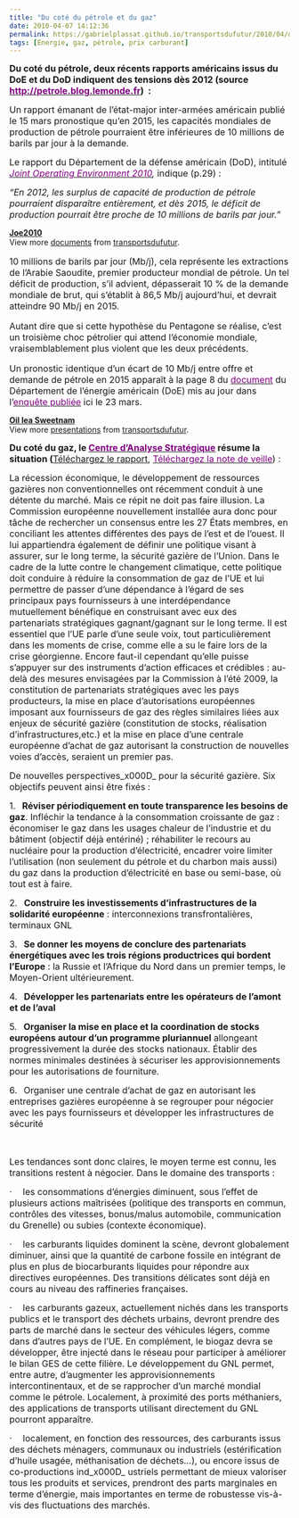 ```yaml
---
title: "Du coté du pétrole et du gaz"
date: 2010-04-07 14:12:36
permalink: https://gabrielplassat.github.io/transportsdufutur/2010/04/du-cote-du-petrole-et-du-gaz.html
tags: [Energie, gaz, pétrole, prix carburant]
---
```


<p><strong><span><font size="3">Du coté du pétrole, deux récents rapports américains issus du DoE et du DoD indiquent des tensions dès 2012 (source </font><a href="http://petrole.blog.lemonde.fr/"><font color="#800080" size="3">http://petrole.blog.lemonde.fr</font></a><font size="3">)  :</font></span></strong></p> <p><font size="3"><span>Un rapport émanant de l’état-major inter-armées américain publié le 15 mars pronostique qu’en 2015, les capacités mondiales de production de pétrole pourraient être inférieures de 10 millions de barils par jour à la demande.</span><span></span></font></p> <p><font size="3"><span>Le rapport du Département de la défense américain (DoD), intitulé <em><a href="http://www.fas.org/man/eprint/joe2010.pdf" target="_blank"><font color="#800080">Joint Operating Environment 2010</font></a>,</em> indique (p.29) :</span><span></span></font></p> <p><font size="3"><em><span>“En 2012, les surplus de capacité de production de pétrole pourraient disparaître entièrement, et dès 2015, le déficit de production pourrait être proche de 10 millions de barils par jour.” </span></em></font></p> <div id="__ss_3655351"><strong><a href="http://www.slideshare.net/transportsdufutur/joe2010" title="Joe2010">Joe2010</a></strong>   <div>View more <a href="http://www.slideshare.net/">documents</a> from <a href="http://www.slideshare.net/transportsdufutur">transportsdufutur</a>.</div></div><span><font size="3"> <p><font size="3"><span>10 millions de barils par jour (Mb/j), cela représente les extractions de l’Arabie Saoudite, premier producteur mondial de pétrole. Un tel déficit de production, s’il advient, dépasserait 10 % de la demande mondiale de brut, qui s’établit à 86,5 Mb/j aujourd’hui, et devrait atteindre 90 Mb/j en 2015.</span><span></span></font></p> <p><font size="3"><span>Autant dire que si cette hypothèse du Pentagone se réalise, c’est un troisième choc pétrolier qui attend l’économie mondiale, vraisemblablement plus violent que les deux précédents.</span></font></p> <p><font size="3"><span></span><span> </span></font></p></font></span>  <!--more-->  <p><span><font size="3">Un pronostic identique d’un écart de 10 Mb/j entre offre et demande de pétrole en 2015 apparaît à la page 8 du </font><a href="https://gabrielplassat.github.io/transportsdufutur/wp-content/uploads/sites/6/2010/04/Sweetnam.pdf" target="_blank"><font color="#800080" size="3">document</font></a><font size="3"> du Département de l’énergie américain (DoE) mis au jour dans l’</font><a href="http://petrole.blog.lemonde.fr/2010/03/23/washington-envisage-un-declin-de-la-production-de-petrole-mondiale-a-partir-de-2011/" target="_blank"><font color="#800080" size="3">enquête publiée</font></a><font size="3"> ici le 23 mars.</font></span></p> <div id="__ss_3655353"><strong><a href="http://www.slideshare.net/transportsdufutur/oil-iea-sweetnam" title="Oil Iea Sweetnam">Oil Iea Sweetnam</a></strong>   <div>View more <a href="http://www.slideshare.net/">presentations</a> from <a href="http://www.slideshare.net/transportsdufutur">transportsdufutur</a>.</div></div> <p><strong><span><font size="3">Du coté du gaz, le </font><a href="http://www.strategie.gouv.fr/article.php3?id_article=1152"><font color="#800080" size="3">Centre d’Analyse Stratégique</font></a><font size="3"> résume la situation (</font></span></strong><span><a href="http://www.strategie.gouv.fr/IMG/pdf/02_rapport_gaz_mars2010.pdf" target="_blank" title="Téléchargez le rapport - Lien ouvrant externe"><font size="3">Téléchargez le rapport</font></a><font size="3">, </font><a href="http://www.strategie.gouv.fr/article.php3?id_article=1154" title="Téléchargez la note de veille 170 - Lien interne"><font color="#800080" size="3">Téléchargez la note de veille</font></a><font size="3">) :</font></span></p> <p><span><font size="3">La récession économique, le développement de ressources gazières non conventionnelles ont récemment conduit à une détente du marché. Mais ce répit ne doit pas faire illusion. La Commission européenne nouvellement installée aura donc pour tâche de rechercher un consensus entre les 27 États membres, en conciliant les attentes différentes des pays de l’est et de l’ouest. Il lui appartiendra également de définir une politique visant à assurer, sur le long terme, la sécurité gazière de l’Union. Dans le cadre de la lutte contre le changement climatique, cette politique doit conduire à réduire la consommation de gaz de l’UE et lui permettre de passer d’une dépendance à l’égard de ses principaux pays fournisseurs à une interdépendance mutuellement bénéfique en construisant avec eux des partenariats stratégiques gagnant/gagnant sur le long terme. Il est essentiel que l’UE parle d’une seule voix, tout particulièrement dans les moments de crise, comme elle a su le faire lors de la crise géorgienne. Encore faut-il cependant qu’elle puisse s’appuyer sur des instruments d’action efficaces et crédibles : au-delà des mesures envisagées par la Commission à l’été 2009, la constitution de partenariats stratégiques avec les pays producteurs, la mise en place d’autorisations européennes imposant aux fournisseurs de gaz des règles similaires liées aux enjeux de sécurité gazière (constitution de stocks, réalisation d’infrastructures,etc.) et la mise en place d’une centrale européenne d’achat de gaz autorisant la construction de nouvelles voies d’accès, seraient un premier pas. </font></span></p> <p><span><font size="3">De nouvelles perspectives_x000D_
pour la sécurité gazière. Six objectifs peuvent ainsi être fixés : </font></span></p> <p><span><span><font size="3">1.</font><span>   </span></span></span><font size="3"><span dir="ltr"><strong><span>Réviser périodiquement en toute transparence les besoins de gaz</span></strong></span><span>. Infléchir la tendance à la consommation croissante de gaz : économiser le gaz dans les usages chaleur de l’industrie et du bâtiment (objectif déjà entériné) ; réhabiliter le recours au nucléaire pour la production d’électricité, encadrer voire limiter l’utilisation (non seulement du pétrole et du charbon mais aussi) du gaz dans la production d’électricité en base ou semi-base, où tout est à faire.</span></font></p> <p><span><span><font size="3">2.</font><span>   </span></span></span><font size="3"><span dir="ltr"><strong><span>Construire les investissements d’infrastructures de la solidarité européenne</span></strong></span><span> : interconnexions transfrontalières, terminaux GNL</span></font></p> <p><span><span><font size="3">3.</font><span>   </span></span></span><font size="3"><span dir="ltr"><strong><span>Se donner les moyens de conclure des partenariats énergétiques avec les trois régions productrices qui bordent l’Europe</span></strong></span><span> : la Russie et l’Afrique du Nord dans un premier temps, le Moyen-Orient ultérieurement.</span></font></p> <p><span><span><font size="3">4.</font><span>   </span></span></span><font size="3"><span dir="ltr"><strong><span>Développer les partenariats entre les opérateurs de l’amont et de l’aval</span></strong></span><span></span></font></p> <p><span><span><font size="3">5.</font><span>   </span></span></span><font size="3"><span dir="ltr"><strong><span>Organiser la mise en place et la coordination de stocks européens autour d’un programme pluriannuel</span></strong></span><span> allongeant progressivement la durée des stocks nationaux. Établir des normes minimales destinées à sécuriser les approvisionnements pour les autorisations de fourniture.</span></font></p> <p><span><span><font size="3">6.</font><span>   </span></span></span><span dir="ltr"><span><font size="3">Organiser une centrale d’achat de gaz en autorisant les entreprises gazières européenne à se regrouper pour négocier avec les pays fournisseurs et développer les infrastructures de sécurité</font></span></span></p> <p><span><font size="3"> </font></span></p> <p><span><font size="3">Les tendances sont donc claires, le moyen terme est connu, les transitions restent à négocier. Dans le domaine des transports :</font></span></p> <p><span><span><font size="3">·</font><span>     </span></span></span><span dir="ltr"><span><font size="3">les consommations d’énergies diminuent, sous l’effet de plusieurs actions maîtrisées (politique des transports en commun, contrôles des vitesses, bonus/malus automobile, communication du Grenelle) ou subies (contexte économique).</font></span></span></p> <p><span><span><font size="3">·</font><span>     </span></span></span><span dir="ltr"><span><font size="3">les carburants liquides dominent la scène, devront globalement diminuer, ainsi que la quantité de carbone fossile en intégrant de plus en plus de biocarburants liquides pour répondre aux directives européennes. Des transitions délicates sont déjà en cours au niveau des raffineries françaises.</font></span></span></p> <p><span><span><font size="3">·</font><span>     </span></span></span><span dir="ltr"><span><font size="3">les carburants gazeux, actuellement nichés dans les transports publics et le transport des déchets urbains, devront prendre des parts de marché dans le secteur des véhicules légers, comme dans d’autres pays de l’UE. En complément, le biogaz devra se développer, être injecté dans le réseau pour participer à améliorer le bilan GES de cette filière. Le développement du GNL permet, entre autre, d’augmenter les approvisionnements intercontinentaux, et de se rapprocher d’un marché mondial comme le pétrole. Localement, à proximité des ports méthaniers, des applications de transports utilisant directement du GNL pourront apparaître.</font></span></span></p> <p><span><span><font size="3">·</font><span>     </span></span></span><span dir="ltr"><span><font size="3">localement, en fonction des ressources, des carburants issus des déchets ménagers, communaux ou industriels (estérification d’huile usagée, méthanisation de déchets…), ou encore issus de co-productions ind_x000D_
ustriels permettant de mieux valoriser tous les produits et services, prendront des parts marginales en terme d’énergie, mais importantes en terme de robustesse vis-à-vis des fluctuations des marchés.</font></span></span></p><span dir="ltr"><span><span><br /></span></span></span> <p><span dir="ltr"><span></span></span> </p>
